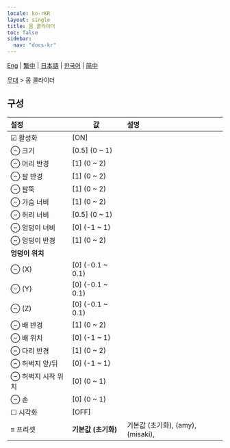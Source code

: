 ```yaml
---
locale: ko-rKR
layout: single
title: 몸 콜라이더
toc: false
sidebar:
  nav: "docs-kr"
---
```

[Eng](/dancexr/menu/2025.5/stage/body_colliders) | [繁中](/tw/dancexr/menu/2025.5/stage/body_colliders) | [日本語](/jp/dancexr/menu/2025.5/stage/body_colliders) | [한국어](/kr/dancexr/menu/2025.5/stage/body_colliders) | [简中](/zh/dancexr/menu/2025.5/stage/body_colliders)

[무대](../menu#무대) > 몸 콜라이더

## 구성

| 설정 | 값 | 설명 |
| :--- | --- | :--- |
| ☑ 활성화 | [ON] | 
| ⊖ 크기 | [0.5] (0 ~ 1) | 
| ⊖ 머리 반경 | [1] (0 ~ 2) | 
| ⊖ 팔 반경 | [1] (0 ~ 2) | 
| ⊖ 팔뚝 | [1] (0 ~ 2) | 
| ⊖ 가슴 너비 | [1] (0 ~ 2) | 
| ⊖ 허리 너비 | [0.5] (0 ~ 1) | 
| ⊖ 엉덩이 너비 | [0] (-1 ~ 1) | 
| ⊖ 엉덩이 반경 | [1] (0 ~ 2) | 
|  **엉덩이 위치** || 
| ⊖ (X) | [0] (-0.1 ~ 0.1) | 
| ⊖ (Y) | [0] (-0.1 ~ 0.1) | 
| ⊖ (Z) | [0] (-0.1 ~ 0.1) | 
| ⊖ 배 반경 | [1] (0 ~ 2) | 
| ⊖ 배 위치 | [0] (-1 ~ 1) | 
| ⊖ 다리 반경 | [1] (0 ~ 2) | 
| ⊖ 허벅지 앞/뒤 | [0] (-1 ~ 1) | 
| ⊖ 허벅지 시작 위치 | [0] (0 ~ 1) | 
| ⊖ 손 | [0] (0 ~ 1) | 
| ☐ 시각화 | [OFF] | 
| ≡ 프리셋 | **기본값 (초기화)** | 기본값 (초기화), (amy), (misaki),  |
